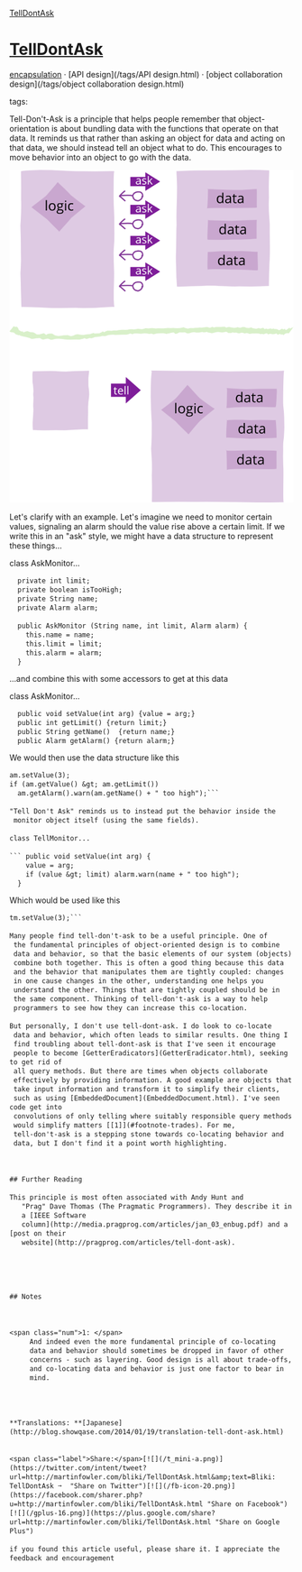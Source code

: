 [TellDontAsk](http://martinfowler.com/bliki/TellDontAsk.html)

# [TellDontAsk](TellDontAsk.html)



[encapsulation](/tags/encapsulation.html)&nbsp;· [API design](/tags/API design.html)&nbsp;· [object collaboration design](/tags/object collaboration design.html)

tags:



Tell-Don't-Ask is a principle that helps people remember that
  object-orientation is about bundling data with the functions that
  operate on that data. It reminds us that rather than asking an
  object for data and acting on that data, we should instead tell an
  object what to do. This encourages to move behavior into an object
  to go with the data.

![](../images/tellDontAsk/sketch.png)

Let's clarify with an example. Let's imagine we need to monitor
  certain values, signaling an alarm should the value rise above a
  certain limit. If we write this in an "ask" style, we might have a
  data structure to represent these things…

class AskMonitor...

``` private int value;
  private int limit;
  private boolean isTooHigh;
  private String name;
  private Alarm alarm;

  public AskMonitor (String name, int limit, Alarm alarm) {
    this.name = name;
    this.limit = limit;
    this.alarm = alarm;
  }
```

…and combine this with some accessors to get at this data

class AskMonitor...

``` public int getValue() {return value;}
  public void setValue(int arg) {value = arg;}
  public int getLimit() {return limit;}
  public String getName()  {return name;}
  public Alarm getAlarm() {return alarm;}
```

We would then use the data structure like this

```AskMonitor am = new AskMonitor("Time Vortex Hocus", 2, alarm);
am.setValue(3);
if (am.getValue() &gt; am.getLimit()) 
  am.getAlarm().warn(am.getName() + " too high");```

"Tell Don't Ask" reminds us to instead put the behavior inside the
 monitor object itself (using the same fields).

class TellMonitor...

``` public void setValue(int arg) {
    value = arg;
    if (value &gt; limit) alarm.warn(name + " too high");
  }
```

Which would be used like this

```TellMonitor tm = new TellMonitor("Time Vortex Hocus", 2, alarm);
tm.setValue(3);```

Many people find tell-don't-ask to be a useful principle. One of
 the fundamental principles of object-oriented design is to combine
 data and behavior, so that the basic elements of our system (objects)
 combine both together. This is often a good thing because this data
 and the behavior that manipulates them are tightly coupled: changes
 in one cause changes in the other, understanding one helps you
 understand the other. Things that are tightly coupled should be in
 the same component. Thinking of tell-don't-ask is a way to help
 programmers to see how they can increase this co-location.

But personally, I don't use tell-dont-ask. I do look to co-locate
 data and behavior, which often leads to similar results. One thing I
 find troubling about tell-dont-ask is that I've seen it encourage
 people to become [GetterEradicators](GetterEradicator.html), seeking to get rid of
 all query methods. But there are times when objects collaborate
 effectively by providing information. A good example are objects that
 take input information and transform it to simplify their clients,
 such as using [EmbeddedDocument](EmbeddedDocument.html). I've seen code get into
 convolutions of only telling where suitably responsible query methods
 would simplify matters [[1]](#footnote-trades). For me,
 tell-don't-ask is a stepping stone towards co-locating behavior and
 data, but I don't find it a point worth highlighting.



## Further Reading

This principle is most often associated with Andy Hunt and
   "Prag" Dave Thomas (The Pragmatic Programmers). They describe it in
   a [IEEE Software
   column](http://media.pragprog.com/articles/jan_03_enbug.pdf) and a [post on their
   website](http://pragprog.com/articles/tell-dont-ask). 





## Notes



<span class="num">1: </span>
     And indeed even the more fundamental principle of co-locating
     data and behavior should sometimes be dropped in favor of other
     concerns - such as layering. Good design is all about trade-offs,
     and co-locating data and behavior is just one factor to bear in
     mind.




**Translations: **[Japanese](http://blog.showqase.com/2014/01/19/translation-tell-dont-ask.html)


<span class="label">Share:</span>[![](/t_mini-a.png)](https://twitter.com/intent/tweet?url=http://martinfowler.com/bliki/TellDontAsk.html&amp;text=Bliki: TellDontAsk ➙  "Share on Twitter")[![](/fb-icon-20.png)](https://facebook.com/sharer.php?u=http://martinfowler.com/bliki/TellDontAsk.html "Share on Facebook")[![](/gplus-16.png)](https://plus.google.com/share?url=http://martinfowler.com/bliki/TellDontAsk.html "Share on Google Plus")

if you found this article useful, please share it. I appreciate the feedback and encouragement


